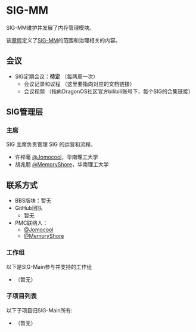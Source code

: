 # SIG-MM

SIG-MM维护并发展了内存管理模块。


该[章程](charter.md)定义了[SIG-MM]的范围和治理相关的内容。

## 会议

- SIG定期会议：**待定** （每两周一次）
  - 会议记录和议程 （这里要指向对应的文档链接）
  - 会议视频 （指向DragonOS社区官方bilibili账号下，每个SIG的合集链接）


## SIG管理层

### 主席

SIG 主席负责管理 SIG 的运营和流程。

- 许梓毫 [@Jomocool](https://github.com/Jomocool)，华南理工大学
- 胡兆朋 [@MemoryShore](https://github.com/MemoryShore)，华南理工大学

## 联系方式

- BBS版块：暂无
- GitHub团队
  - 暂无
- PMC联络人：
  - [@Jomocool](https://github.com/Jomocool)
  - [@MemoryShore](https://github.com/MemoryShore)

### 工作组
以下是SIG-Main参与并支持的工作组
- （暂无）
### 子项目列表
以下子项目归SIG-Main所有:
- （暂无）

[SIG-MM]: README.md